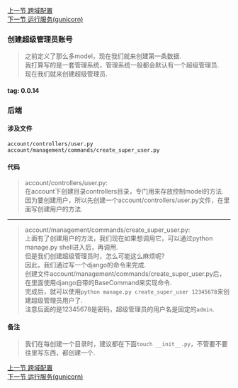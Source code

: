 [上一节 跨域配置](https://github.com/bxxfighting/rurality/blob/master/how/to/do/1/13.md)  
[下一节 运行服务(gunicorn)](https://github.com/bxxfighting/rurality/blob/master/how/to/do/1/15.md)  

### 创建超级管理员账号
> 之前定义了那么多model，现在我们就来创建第一条数据.  
> 我打算写的是一套管理系统，管理系统一般都会默认有一个超级管理员.  
> 现在我们就来创建超级管理员.  

#### tag: 0.0.14

### 后端

#### 涉及文件
```
account/controllers/user.py
account/management/commands/create_super_user.py
```

#### 代码
> account/controllers/user.py:  
> 在account下创建目录controllers目录，专门用来存放控制model的方法.  
> 因为要创建用户，所以先创建一个account/controllers/user.py文件，在里面写创建用户的方法.  

------
> account/management/commands/create_super_user.py:  
> 上面有了创建用户的方法，我们现在如果想调用它，可以通过python manage.py shell进入后，再调用.  
> 但是我们创建超级管理员时，怎么可能这么麻烦呢?  
> 因此，我们通过写一个django的命令来完成.  
> 创建文件account/management/commands/create_super_user.py后，在里面使用django自带的BaseCommand来实现命令.  
> 完成后，就可以使用```python manage.py create_super_user 12345678```来创建超级管理员用户了.  
> 注意后面的是12345678是密码，超级管理员的用户名是固定的```admin```.  

#### 备注
> 我们在每创建一个目录时，建议都在下面```touch __init__.py```，不管要不要往里写东西，都创建一个.  

[上一节 跨域配置](https://github.com/bxxfighting/rurality/blob/master/how/to/do/1/13.md)  
[下一节 运行服务(gunicorn)](https://github.com/bxxfighting/rurality/blob/master/how/to/do/1/15.md)  
